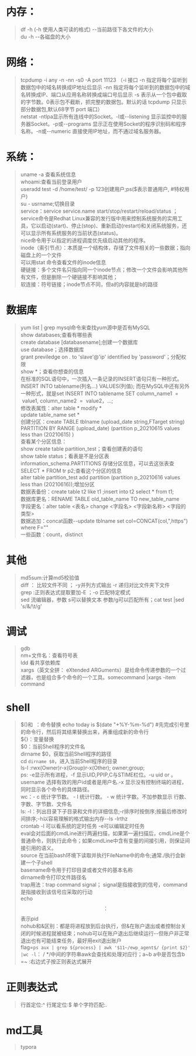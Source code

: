 # 内存：  
> df -h  (-h  使用人类可读的格式) --当前路径下各文件的大小  
du -h --各磁盘的大小  
# 网络：  
>tcpdump -i any -n -nn -s0 -A port 11123 （-i 接口 -n 指定将每个监听到数据包中的域名转换成IP地址后显示 -nn 指定将每个监听到的数据包中的域名转换成IP、端口从应用名称转换成端口号后显示  -s 表示从一个包中截取的字节数。0表示包不截断，抓完整的数据包。默认的话 tcpdump 只显示部分数据包,默认68字节  port 端口）  
netstat -ntlpa显示所有连线中的Socket。-l或--listening   显示监控中的服务器Socket。-p或--programs   显示正在使用Socket的程序识别码和程序名称。-n或--numeric   直接使用IP地址，而不通过域名服务器。
# 系统：
>uname -a 查看系统信息  
whoami:查看当前登录用户  
useradd test -d /home/test/ -p 123创建用户;ps($表示普通用户, #特权用户)  
su - usrname;切换目录  
service：service service.name start/stop/restart/reload/status  ；service命令是Redhat Linux兼容的发行版中用来控制系统服务的实用工具，它以启动(start)、停止(stop)、重新启动(restart)和关闭系统服务，还可以显示所有系统服务的当前状态(status)。  
nice命令用于以指定的进程调度优先级启动其他的程序。  
inode（索引节点）：本质是一个结构体，存储了文件相关的一些数据；指向磁盘上的一个文件  
    可以用stat 命令查看文件的inode信息  
    硬链接：多个文件名只指向同一个inode节点；修改一个文件会影响其他所有文件，但是删除一个硬链接不影响其他；  
    软连接：符号链接；inode节点不同，但a的内容就是b的路径  
# 数据库    
>yum list | grep mysql命令来查找yum源中是否有MySQL  
show databases;查看有哪些表  
create database [databasename];创建一个数据库  
use database；选择数据库  
grant previledge on *.* to 'slave'@'ip' identified by 'password'；分配权限  
show *；查看你想查的信息  
在标准的SQL语句中，一次插入一条记录的INSERT语句只有一种形式。  
INSERT INTO tablename(列名…) VALUES(列值);
而在MySQL中还有另外一种形式，就是set
    INSERT INTO tablename SET column_name1  =  value1, column_name2  =  value2，…;  
修改表属性：alter table * modify *  
            update table_name set *  
创建分区：create TABLE tblname (upload_date string,FTarget string) PARTITION BY RANGE (upload_date) (partition p_20210615 values less than (20210615) )  
查看某个分区信息：  
show create table partition_test；查看创建表的语句    
show table status；看表是不是分区表    
information_schema.PARTITIONS 存储分区信息，可以去这张表查  
SELECT * FROM tr p2;查看这个分区的信息  
alter table partition_test add partition  (partition p_20210616 values less than (20210616));增加分区  
数据表备份：create table t2 like t1 ;insert into  t2 select  * from  t1;  
数据库更名：RENAME TABLE old_table_name TO new_table_name  
字段更名：alter table <表名> change <字段名> <字段新名称> <字段的类型>  
数据追加：concat函数--update tblname set col=CONCAT(col,",https") where F=""    
一些函数：count，distinct  

# 其他
>md5sum:计算md5校验值  
diff ： 比较文件不同 ； -y并列方式输出 -r 递归对比文件夹下文件  
grep :正则表达式提取要加-E  ；-o 匹配特定模式  
sed 流编辑器，参数 s可以替换文本 参数/g可以匹配所有；cat test |sed 's/&/\t/g'  
# 调试
>gdb  
nm+文件名：查看符号表  
ldd 看共享依赖库  
xargs（英文全拼： eXtended ARGuments）是给命令传递参数的一个过滤器，也是组合多个命令的一个工具。somecommand |xargs -item  command  
# shell
>$()和` `：命令替换 echo today is $(date "+%Y-%m-%d") #先完成引号里的命令行，然后将其结果替换出来，再重组成新的命令行  
${}：变量替换  
$0：当前Shell程序的文件名  
dirname $0，获取当前Shell程序的路径  
cd `dirname $0`，进入当前Shell程序的目录  
ls-l :rwx(Owner)r-x(Group)r-x(Other); owner;group;  
ps: -e显示所有进程，-f 显示UID,PPIP,C与STIME栏位。-u uid or 。username 选择有效的用户id或者是用户名.-x 显示没有控制终端的进程，同时显示各个命令的具体路径。  
wc：- c 统计字节数。 - l 统计行数。 - w 统计字数。不加参数显示 行数、字数、字节数、文件名  
ls: -l：列出目录下子目录和文件的详细信息;-r排序时按倒序;按最后修改时间排序;-h以容易理解的格式输出内存--ls -lrthz  
crontab -l 可以看系统的定时任务 -e可以编辑定时任务  
eval会对后面的cmdLine进行两遍扫描，如果第一遍扫描后，cmdLine是个普通命令，则执行此命令；如果cmdLine中含有变量的间接引用，则保证间接引用的语义。  
source 在当前bash环境下读取并执行FileName中的命令;通常./执行会新建一个子shell  
basename命令用于打印目录或者文件的基本名称  
dirname命令打印文件路径名  
trap用法：trap command signal； signal是指接收到的信号，command是指接收到该信号应采取的行动  
echo $$：$$表示pid  
nohub和&区别：都是将进程放到后台执行，但&在账户退出或者控制台关闭的时候进程就被结束；nohub可以在账户退出后继续运行--但账户非正常退出也有可能结束任务，最好用exit退出账户  
flag=`ps aux | grep ${process} | awk '$11~/ewp_agent$/ {print $2}' |wc -l`： / */中间的字符串awk会查找和处理对应行；a~b a中是否包含b
=~ :右边式子按正则表达式展开    
# 正则表达式  

>行首定位:^
行尾定位:$
单个字符匹配:.

# md工具
>typora